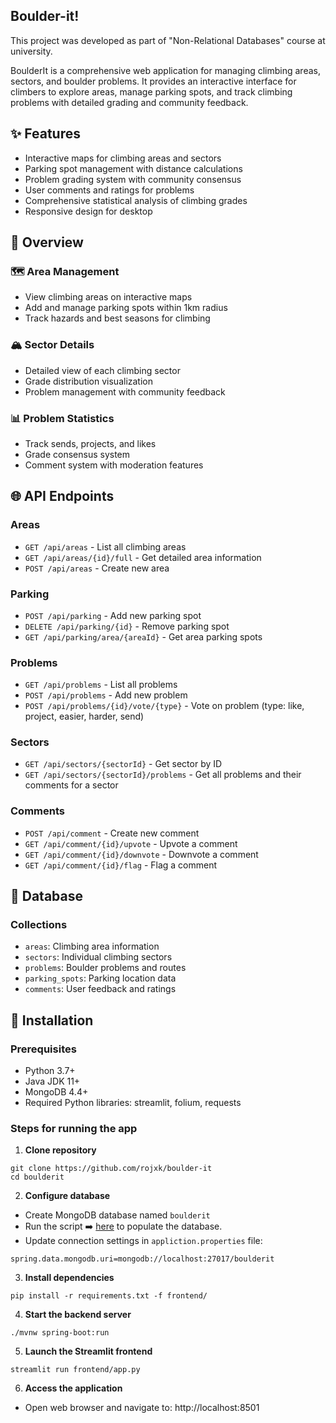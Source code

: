 ## Boulder-it!
This project was developed as part of "Non-Relational Databases" course at university.

BoulderIt is a comprehensive web application for managing climbing areas, sectors, and boulder problems. It provides an interactive interface for climbers to explore areas, manage parking spots, and track climbing problems with detailed grading and community feedback.

## ✨ Features
- Interactive maps for climbing areas and sectors
- Parking spot management with distance calculations
- Problem grading system with community consensus
- User comments and ratings for problems
- Comprehensive statistical analysis of climbing grades
- Responsive design for desktop

## 🔎 Overview

### 🗺️ Area Management
- View climbing areas on interactive maps
- Add and manage parking spots within 1km radius
- Track hazards and best seasons for climbing

### 🏔️ Sector Details
- Detailed view of each climbing sector
- Grade distribution visualization
- Problem management with community feedback

### 📊 Problem Statistics
- Track sends, projects, and likes
- Grade consensus system
- Comment system with moderation features

## 🌐 API Endpoints
### Areas

- `GET /api/areas` - List all climbing areas
- `GET /api/areas/{id}/full` - Get detailed area information
- `POST /api/areas` - Create new area

### Parking

- `POST /api/parking` - Add new parking spot
- `DELETE /api/parking/{id}` - Remove parking spot
- `GET /api/parking/area/{areaId}` - Get area parking spots

### Problems

- `GET /api/problems` - List all problems
- `POST /api/problems` - Add new problem
- `POST /api/problems/{id}/vote/{type}` - Vote on problem (type: like, project, easier, harder, send)

### Sectors

- `GET /api/sectors/{sectorId}` - Get sector by ID
- `GET /api/sectors/{sectorId}/problems` - Get all problems and their comments for a sector

### Comments

- `POST /api/comment` - Create new comment
- `GET /api/comment/{id}/upvote` - Upvote a comment
- `GET /api/comment/{id}/downvote` - Downvote a comment
- `GET /api/comment/{id}/flag` - Flag a comment


## 📘 Database
### Collections
- `areas`: Climbing area information
- `sectors`: Individual climbing sectors
- `problems`: Boulder problems and routes
- `parking_spots`: Parking location data
- `comments`: User feedback and ratings

## 🚀 Installation
### Prerequisites
- Python 3.7+
- Java JDK 11+
- MongoDB 4.4+
- Required Python libraries: streamlit, folium, requests

### Steps for running the app
1. **Clone repository**
```
git clone https://github.com/rojxk/boulder-it
cd boulderit
```
2. **Configure database**
- Create MongoDB database named `boulderit`
- Run the script ➡️ [here](https://github.com/rojxk/boulder-it/blob/main/database/init-db.js) to populate the database.
- Update connection settings in `appliction.properties` file:
```
spring.data.mongodb.uri=mongodb://localhost:27017/boulderit
```
3. **Install dependencies**
```
pip install -r requirements.txt -f frontend/
```
4. **Start the backend server**
```
./mvnw spring-boot:run
```
5. **Launch the Streamlit frontend**
```
streamlit run frontend/app.py
```
6. **Access the application**
- Open web browser and navigate to: http://localhost:8501
